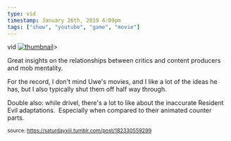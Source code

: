 ```yaml
---
type: vid
timestamp: January 26th, 2019 4:09pm
tags: ["show", "youtube", "game", "movie"]
---
```

vid
[![thumbnail](http://i3.ytimg.com/vi/SP8EoIBGog0/maxresdefault.jpg)](https://www.youtube.com/watch?v=SP8EoIBGog0)>
    
Great insights on the relationships between critics and content producers and mob mentality.  

For the record, I don't mind Uwe's movies, and I like a lot of the ideas he has, but I also typically shut them off half way through.

Double also: while drivel, there's a lot to like about the inaccurate Resident Evil adaptations.  Especially when compared to their animated counter parts.
 
  
<small>source: https://saturdayxiii.tumblr.com/post/182330559299</small>
